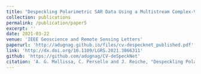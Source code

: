 ```yaml
---
title: "Despeckling Polarimetric SAR Data Using a Multistream Complex-Valued Fully Convolutional Network"
collection: publications
permalink: /publication/paper5
excerpt: ''
date: 2021-03-22
venue: 'IEEE Geoscience and Remote Sensing Letters'
paperurl: 'http://adugnag.github.io/files/cv-despecknet_published.pdf'
link: 'http://dx.doi.org/10.1109/LGRS.2021.3066311'
github: 'https://github.com/adugnag/CV-deSpeckNet'
citation: 'A. G. Mullissa, C. Persello and J. Reiche, "Despeckling Polarimetric SAR Data Using a Multistream Complex-Valued Fully Convolutional Network," in IEEE Geoscience and Remote Sensing Letters, vol. 19, pp. 1-5, 2022'
---
```

